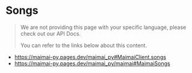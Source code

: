 # Songs

> We are not providing this page with your specific language, please check out our API Docs.
>
> You can refer to the links below about this content.

- https://maimai-py.pages.dev/maimai_py#MaimaiClient.songs
- https://maimai-py.pages.dev/maimai_py/maimai#MaimaiSongs
